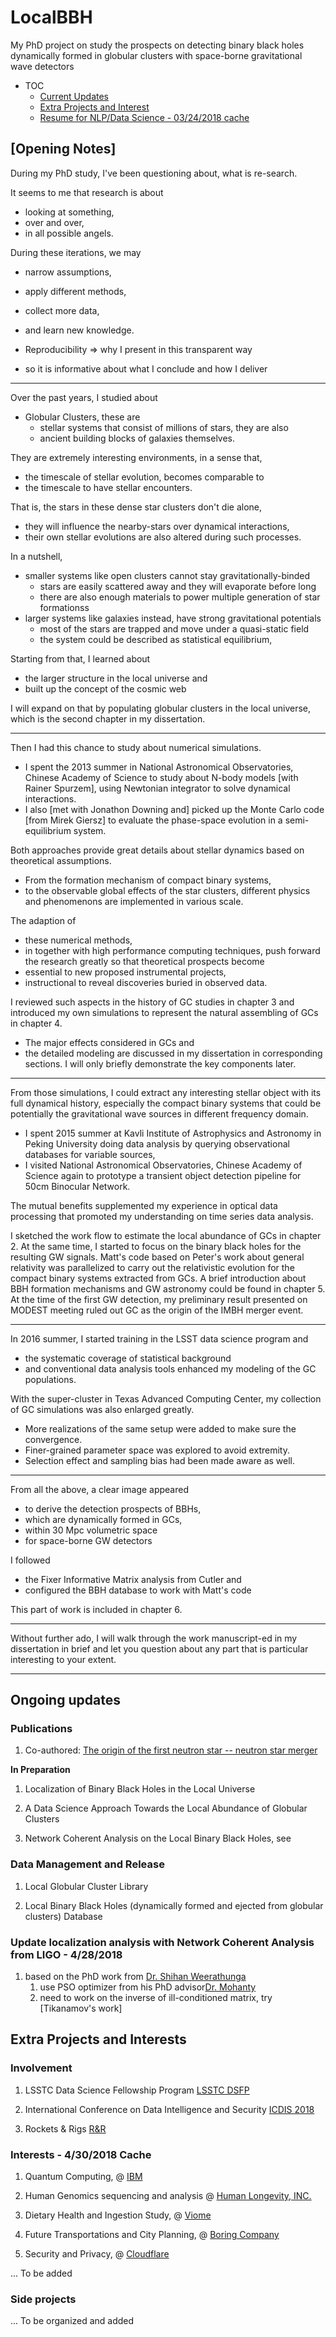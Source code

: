 # LocalBBH
My PhD project on study the prospects on detecting binary black holes dynamically formed in globular clusters with space-borne gravitational wave detectors

* TOC
	* [Current Updates](#Current)
	* [Extra Projects and Interest](#Extra)
	* [Resume for NLP/Data Science - 03/24/2018 cache](https://www.dropbox.com/s/jjgqut6rgm7md0e/resume2018.pdf?dl=0)


## [Opening Notes]


During my PhD study, I've been questioning about, what is re-search.

It seems to me that research is about 

* looking at something, 
* over and over, 
* in all possible angels.

During these iterations, we may

* narrow assumptions,
* apply different methods,
* collect more data,
* and learn new knowledge.


* Reproducibility => why I present in this transparent way
* so it is informative about what I conclude and how I deliver

-------

Over the past years, I studied about

* Globular Clusters, these are
    * stellar systems that consist of millions of stars, they are also
    * ancient building blocks of galaxies themselves. 

They are extremely interesting environments, in a sense that,

* the timescale of stellar evolution, becomes comparable to 
* the timescale to have stellar encounters.

That is, the stars in these dense star clusters don't die alone,

* they will influence the nearby-stars over dynamical interactions,
* their own stellar evolutions are also altered during such processes.

In a nutshell, 

* smaller systems like open clusters cannot stay gravitationally-binded
    * stars are easily scattered away and they will evaporate before long
    * there are also enough materials to power multiple generation of star formationss
* larger systems like galaxies instead, have strong gravitational potentials
    * most of the stars are trapped and move under a quasi-static field
    * the system could be described as statistical equilibrium,

Starting from that, I learned about 

* the larger structure in the local universe and 
* built up the concept of the cosmic web

I will expand on that by populating globular clusters in the local universe, which is the second chapter in my dissertation. 

-----

Then I had this chance to study about numerical simulations.

* I spent the 2013 summer in National Astronomical Observatories, Chinese Academy of Science to study about N-body models [with Rainer Spurzem], using Newtonian integrator to solve dynamical interactions.
* I also [met with Jonathon Downing and] picked up the Monte Carlo code [from Mirek Giersz] to evaluate the phase-space evolution in a semi-equilibrium system. 

Both approaches provide great details about stellar dynamics based on theoretical assumptions.

* From the formation mechanism of compact binary systems,
* to the observable global effects of the star clusters, 
different physics and phenomenons are implemented in various scale. 

The adaption of 

* these numerical methods, 
* in together with high performance computing techniques, 
push forward the research greatly so that theoretical prospects become 
* essential to new proposed instrumental projects,
* instructional to reveal discoveries buried in observed data.

I reviewed such aspects in the history of GC studies in chapter 3 and introduced my own simulations to represent the natural assembling of GCs in chapter 4.

* The major effects considered in GCs and 
* the detailed modeling 
are discussed in my dissertation in corresponding sections. I will only briefly demonstrate the key components later. 

-----

From those simulations, I could extract any interesting stellar object with its full dynamical history, especially the compact binary systems that could be potentially the gravitational wave sources in different frequency domain. 

* I spent 2015 summer at Kavli Institute of Astrophysics and Astronomy in Peking University doing data analysis by querying observational databases for variable sources, 
* I visited National Astronomical Observatories, Chinese Academy of Science again to prototype a transient object detection pipeline for 50cm Binocular Network.

The mutual benefits supplemented my experience in optical data processing that promoted my understanding on time series data analysis. 

I sketched the work flow to estimate the local abundance of GCs in chapter 2. At the same time, I started to focus on the binary black holes for the resulting GW signals. Matt's code based on Peter's work about general relativity was parallelized to carry out the relativistic evolution for the compact binary systems extracted from GCs. A brief introduction about BBH formation mechanisms and GW astronomy could be found in chapter 5. At the time of the first GW detection, my preliminary result presented on MODEST meeting ruled out GC as the origin of the IMBH merger event. 

-----

In 2016 summer, I started training in the LSST data science program and 

* the systematic coverage of statistical background 
* and conventional data analysis tools 
enhanced my modeling of the GC populations. 

With the super-cluster in Texas Advanced Computing Center, my collection of GC simulations was also enlarged greatly.

* More realizations of the same setup were added to make sure the convergence.
* Finer-grained parameter space was explored to avoid extremity. 
* Selection effect and sampling bias had been made aware as well. 

-----

From all the above, a clear image appeared 

* to derive the detection prospects of BBHs, 
* which are dynamically formed in GCs,
* within 30 Mpc volumetric space
* for space-borne GW detectors

I followed

* the Fixer Informative Matrix analysis from Cutler and 
* configured the BBH database to work with Matt's code

This part of work is included in chapter 6. 

-----

Without further ado, I will walk through the work manuscript-ed in my dissertation in brief and let you question about any part that is particular interesting to your extent.

-----

## <a name="Current"></a>  Ongoing updates

### Publications

1. Co-authored: [The origin of the first neutron star -- neutron star merger](https://arxiv.org/abs/1712.00632)

__In Preparation__

1. Localization of Binary Black Holes in the Local Universe

2. A Data Science Approach Towards the Local Abundance of Globular Clusters

3. Network Coherent Analysis on the Local Binary Black Holes, see <a name="NCA"></a>



### Data Management and Release

1. Local Globular Cluster Library

2. Local Binary Black Holes (dynamically formed and ejected from globular clusters) Database


### <a name="NCA"></a> Update localization analysis with Network Coherent Analysis from LIGO - 4/28/2018

1. based on the PhD work from [Dr.
Shihan Weerathunga](https://scholar.google.com/citations?user=qtaTE_oAAAAJ&hl=en)
	1. use PSO optimizer from his PhD advisor[Dr. Mohanty](https://arxiv.org/abs/1506.01526)
	2. need to work on the inverse of ill-conditioned matrix, try [Tikanamov's work]


## <a name="Extra"></a> Extra Projects and Interests

### Involvement 

1. LSSTC Data Science Fellowship Program [LSSTC DSFP](http://ciera.northwestern.edu/Education/LSSTC_Students.php)

2. International Conference on Data Intelligence and Security [ICDIS 2018](https://www.icdis.org/)

3. Rockets & Rigs [R&R](http://rocketsandrigs.org/)

<!-- 4. Consulting Board on startup -->


### Interests - 4/30/2018 Cache

1. Quantum Computing, @ [IBM](https://www.research.ibm.com/ibm-q/)

2. Human Genomics sequencing and analysis @ [Human Longevity, INC.](https://www.humanlongevity.com/)

3. Dietary Health and Ingestion Study,  @ [Viome](https://viome.com/)

4. Future Transportations and City Planning, @ [Boring Company](https://www.boringcompany.com/)

5. Security and Privacy, @ [Cloudflare](https://www.cloudflare.com/)

... To be added


### Side projects

... To be organized and added










